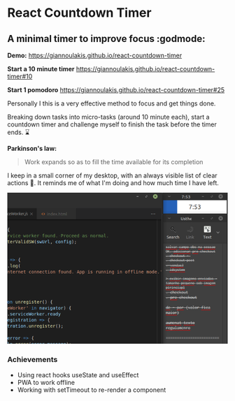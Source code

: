 # React Countdown Timer

## A minimal timer to improve focus :godmode:

**Demo:**
https://giannoulakis.github.io/react-countdown-timer

**Start a 10 minute timer**
https://giannoulakis.github.io/react-countdown-timer#10

**Start 1 pomodoro**
https://giannoulakis.github.io/react-countdown-timer#25


Personally I this is a very effective method to focus and get things done.

Breaking down tasks into micro-tasks (around 10 minute each), start a countdown timer and challenge myself to finish the task before the timer ends. :hourglass:

**Parkinson's law:**
> Work expands so as to fill the time available for its completion

I keep in a small corner of my desktop, with an always visible list of clear actions :memo:. It reminds me of what I'm doing and how much time I have left.

![always visible timer](https://raw.githubusercontent.com/giannoulakis/react-countdown-timer/master/screenshot.png)


### Achievements
- Using react hooks useState and useEffect
- PWA to work offline
- Working with setTimeout to re-render a component


